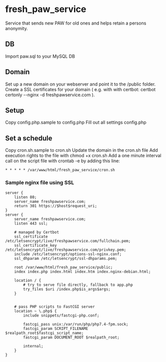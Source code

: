 # fresh_paw_service
Service that sends new PAW for old ones and helps retain a persons anonymity.

## DB
Import paw.sql to your MySQL DB

## Domain 
Set up a new domain on your webserver and point it to the /public folder.
Create a SSL certificates for your domain ( e.g. with with certbot: certbot certonly --nginx -d freshpawservice.com ).

## Setup
Copy config.php.sample to config.php
Fill out all settings config.php

## Set a schedule
Copy cron.sh.sample to cron.sh
Update the domain in the cron.sh file
Add execution rights to the file with chmod +x cron.sh
Add a one minute interval call on the script file with crontab -e by adding this line:
```
* * * * * /var/www/html/fresh_paw_service/cron.sh
```



### Sample nginx file using SSL
```
server {
    listen 80;
    server_name freshpawservice.com;
    return 301 https://$host$request_uri;
}
server {
	server_name freshpawservice.com;
	listen 443 ssl;

	# managed by Certbot
	ssl_certificate /etc/letsencrypt/live/freshpawservice.com/fullchain.pem;
	ssl_certificate_key /etc/letsencrypt/live/freshpawservice.com/privkey.pem;
	include /etc/letsencrypt/options-ssl-nginx.conf;
	ssl_dhparam /etc/letsencrypt/ssl-dhparams.pem;

	root /var/www/html/fresh_paw_service/public;
	index index.php index.html index.htm index.nginx-debian.html;

	location / {
		# try to serve file directly, fallback to app.php
		try_files $uri /index.php$is_args$args;
	}


	# pass PHP scripts to FastCGI server
	location ~ \.php$ {
		include snippets/fastcgi-php.conf;
		
		fastcgi_pass unix:/var/run/php/php7.4-fpm.sock;
		fastcgi_param SCRIPT_FILENAME $realpath_root$fastcgi_script_name;
		fastcgi_param DOCUMENT_ROOT $realpath_root;

		internal;
	}
}
```
